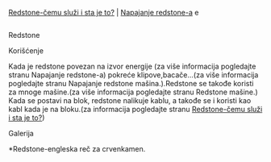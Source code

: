

[Redstone-čemu služi i sta je to?](Redstone.md) | [Napajanje redstone-a](Napajanje.md) e
     
![]()

Redstone
  
Korišćenje

Kada je redstone povezan na izvor energije (za više informacija pogledajte stranu Napajanje redstone-a)  pokreće klipove,bacače...(za više informacija pogledajte stranu Napajanje redstone mašina.).Redstone se takođe koristi za mnoge mašine.(za više informacija pogledajte stranu Redstone mašine.) 
Kada se postavi na blok, redstone nalikuje kablu, a takođe se i koristi kao kabl kada je na bloku.(za informacija pogledajte stranu [Redstone-čemu služi i sta je to?](Redstone.md))

Galerija



*Redstone-engleska reč za crvenkamen.